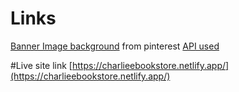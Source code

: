 # Links
[Banner Image background](https://pin.it/58D2gIb) from pinterest
[API used](https://rapidapi.com/dfskGT/api/book-finder1/)

#Live site link
[https://charlieebookstore.netlify.app/](https://charlieebookstore.netlify.app/)
